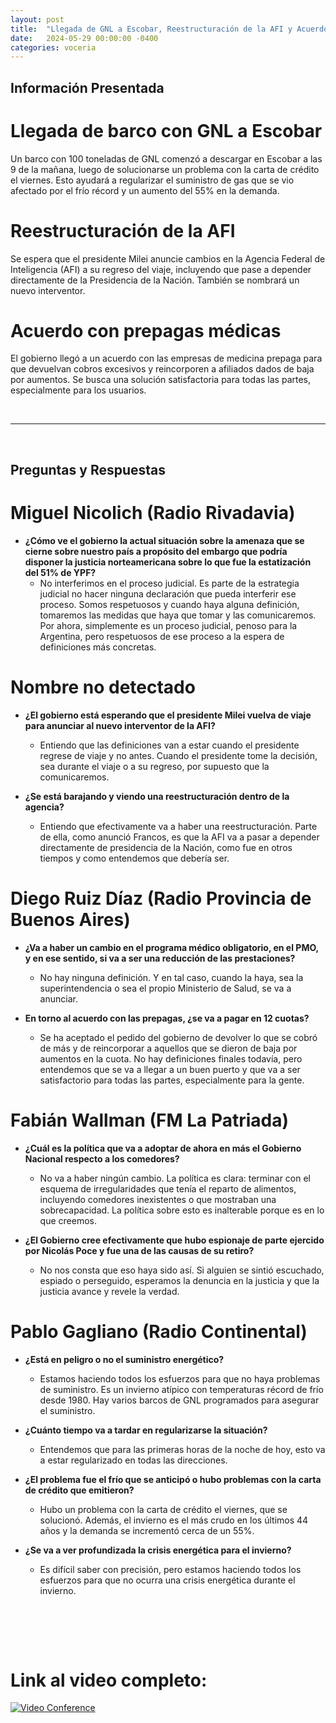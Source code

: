 ```yaml
---
layout: post
title:  "Llegada de GNL a Escobar, Reestructuración de la AFI y Acuerdo con Prepagas Médicas"
date:   2024-05-29 00:00:00 -0400
categories: voceria
---
```



    
## Información Presentada

    
# Llegada de barco con GNL a Escobar
Un barco con 100 toneladas de GNL comenzó a descargar en Escobar a las 9 de la mañana, luego de solucionarse un problema con la carta de crédito el viernes. Esto ayudará a regularizar el suministro de gas que se vio afectado por el frío récord y un aumento del 55% en la demanda.

# Reestructuración de la AFI
Se espera que el presidente Milei anuncie cambios en la Agencia Federal de Inteligencia (AFI) a su regreso del viaje, incluyendo que pase a depender directamente de la Presidencia de la Nación. También se nombrará un nuevo interventor.

# Acuerdo con prepagas médicas
El gobierno llegó a un acuerdo con las empresas de medicina prepaga para que devuelvan cobros excesivos y reincorporen a afiliados dados de baja por aumentos. Se busca una solución satisfactoria para todas las partes, especialmente para los usuarios.

    
<br/>

---

<br/>

## Preguntas y Respuestas


    
# Miguel Nicolich (Radio Rivadavia)

* **¿Cómo ve el gobierno la actual situación sobre la amenaza que se cierne sobre nuestro país a propósito del embargo que podría disponer la justicia norteamericana sobre lo que fue la estatización del 51% de YPF?**
  - No interferimos en el proceso judicial. Es parte de la estrategia judicial no hacer ninguna declaración que pueda interferir ese proceso. Somos respetuosos y cuando haya alguna definición, tomaremos las medidas que haya que tomar y las comunicaremos. Por ahora, simplemente es un proceso judicial, penoso para la Argentina, pero respetuosos de ese proceso a la espera de definiciones más concretas.


# Nombre no detectado 

* **¿El gobierno está esperando que el presidente Milei vuelva de viaje para anunciar al nuevo interventor de la AFI?**
  - Entiendo que las definiciones van a estar cuando el presidente regrese de viaje y no antes. Cuando el presidente tome la decisión, sea durante el viaje o a su regreso, por supuesto que la comunicaremos.

* **¿Se está barajando y viendo una reestructuración dentro de la agencia?**
  - Entiendo que efectivamente va a haber una reestructuración. Parte de ella, como anunció Francos, es que la AFI va a pasar a depender directamente de presidencia de la Nación, como fue en otros tiempos y como entendemos que debería ser.


# Diego Ruiz Díaz (Radio Provincia de Buenos Aires)

* **¿Va a haber un cambio en el programa médico obligatorio, en el PMO, y en ese sentido, si va a ser una reducción de las prestaciones?**
  - No hay ninguna definición. Y en tal caso, cuando la haya, sea la superintendencia o sea el propio Ministerio de Salud, se va a anunciar.

* **En torno al acuerdo con las prepagas, ¿se va a pagar en 12 cuotas?**
  - Se ha aceptado el pedido del gobierno de devolver lo que se cobró de más y de reincorporar a aquellos que se dieron de baja por aumentos en la cuota. No hay definiciones finales todavía, pero entendemos que se va a llegar a un buen puerto y que va a ser satisfactorio para todas las partes, especialmente para la gente.


# Fabián Wallman (FM La Patriada)

* **¿Cuál es la política que va a adoptar de ahora en más el Gobierno Nacional respecto a los comedores?**
  - No va a haber ningún cambio. La política es clara: terminar con el esquema de irregularidades que tenía el reparto de alimentos, incluyendo comedores inexistentes o que mostraban una sobrecapacidad. La política sobre esto es inalterable porque es en lo que creemos.

* **¿El Gobierno cree efectivamente que hubo espionaje de parte ejercido por Nicolás Poce y fue una de las causas de su retiro?**
  - No nos consta que eso haya sido así. Si alguien se sintió escuchado, espiado o perseguido, esperamos la denuncia en la justicia y que la justicia avance y revele la verdad.


# Pablo Gagliano (Radio Continental)

* **¿Está en peligro o no el suministro energético?**
  - Estamos haciendo todos los esfuerzos para que no haya problemas de suministro. Es un invierno atípico con temperaturas récord de frío desde 1980. Hay varios barcos de GNL programados para asegurar el suministro.

* **¿Cuánto tiempo va a tardar en regularizarse la situación?**
  - Entendemos que para las primeras horas de la noche de hoy, esto va a estar regularizado en todas las direcciones.

* **¿El problema fue el frío que se anticipó o hubo problemas con la carta de crédito que emitieron?**
  - Hubo un problema con la carta de crédito el viernes, que se solucionó. Además, el invierno es el más crudo en los últimos 44 años y la demanda se incrementó cerca de un 55%.

* **¿Se va a ver profundizada la crisis energética para el invierno?**
  - Es difícil saber con precisión, pero estamos haciendo todos los esfuerzos para que no ocurra una crisis energética durante el invierno.


    <br/>
<br/>
<br/>

# Link al video completo:
[![Video Conference](https://img.youtube.com/vi/K7y9_BgTi48/0.jpg)](https://www.youtube.com/watch?v=K7y9_BgTi48)

    